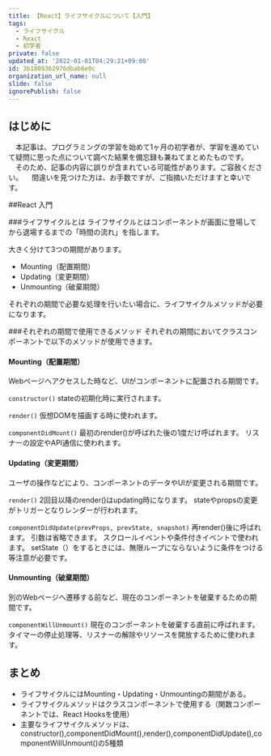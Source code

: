 ```yaml
---
title: 【React】ライフサイクルについて【入門】
tags:
  - ライフサイクル
  - React
  - 初学者
private: false
updated_at: '2022-01-01T04:29:21+09:00'
id: 3b1809362976dbab6e0c
organization_url_name: null
slide: false
ignorePublish: false
---
```

## はじめに
　本記事は、プログラミングの学習を始めて1ヶ月の初学者が、学習を進めていて疑問に思った点について調べた結果を備忘録も兼ねてまとめたものです。
　そのため、記事の内容に誤りが含まれている可能性があります。ご容赦ください。
　間違いを見つけた方は、お手数ですが、ご指摘いただけますと幸いです。

##React 入門

###ライフサイクルとは
ライフサイクルとはコンポーネントが画面に登場してから退場するまでの「時間の流れ」を指します。

大きく分けて3つの期間があります。

- Mounting（配置期間）
- Updating（変更期間）
- Unmounting（破棄期間）

それぞれの期間で必要な処理を行いたい場合に、ライフサイクルメソッドが必要になります。

###それぞれの期間で使用できるメソッド
それぞれの期間においてクラスコンポーネントで以下のメソッドが使用できます。

#### Mounting（配置期間）
Webページへアクセスした時など、UIがコンポーネントに配置される期間です。

`constructor()`
stateの初期化時に実行されます。

`render()`
仮想DOMを描画する時に使われます。

`componentDidMount()`
最初のrender()が呼ばれた後の1度だけ呼ばれます。
リスナーの設定やAPI通信に使われます。

#### Updating（変更期間）
ユーザの操作などにより、コンポーネントのデータやUIが変更される期間です。

`render()`
2回目以降のrender()はupdating時になります。
stateやpropsの変更がトリガーとなりレンダーが行われます。

`componentDidUpdate(prevProps, prevState, snapshot)`
再render()後に呼ばれます。
引数は省略できます。
スクロールイベントや条件付きイベントで使われます。
setState（）をするときには、無限ループにならないように条件をつける等注意が必要です。


#### Unmounting（破棄期間）
別のWebページへ遷移する前など、現在のコンポーネントを破棄するための期間です。

`componentWillUnmount()`
現在のコンポーネントを破棄する直前に呼ばれます。
タイマーの停止処理等、リスナーの解除やリソースを開放するために使われます。



## まとめ

- ライフサイクルにはMounting・Updating・Unmountingの期間がある。
- ライフサイクルメソッドはクラスコンポーネントで使用する（関数コンポーネントでは、React Hooksを使用）
- 主要なライフサイクルメソッドは、constructor(),componentDidMount(),render(),componentDidUpdate(),componentWillUnmount()の5種類

